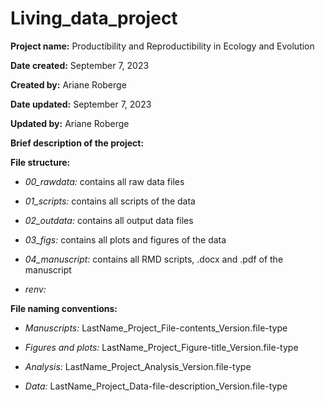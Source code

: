 # Living_data_project

**Project name:** Productibility and Reproductibility in Ecology and Evolution

**Date created:** September 7, 2023

**Created by:** Ariane Roberge

**Date updated:** September 7, 2023

**Updated by:** Ariane Roberge


**Brief description of the project:**


**File structure:**


* *00_rawdata:* contains all raw data files 

* *01_scripts:* contains all scripts of the data 

* *02_outdata:* contains all output data files 

* *03_figs:* contains all plots and figures of the data

* *04_manuscript:* contains all RMD scripts, .docx and .pdf of the manuscript

* *renv:* 


**File naming conventions:**

* *Manuscripts:* LastName_Project_File-contents_Version.file-type

* *Figures and plots:* LastName_Project_Figure-title_Version.file-type

* *Analysis:* LastName_Project_Analysis_Version.file-type

* *Data:* LastName_Project_Data-file-description_Version.file-type